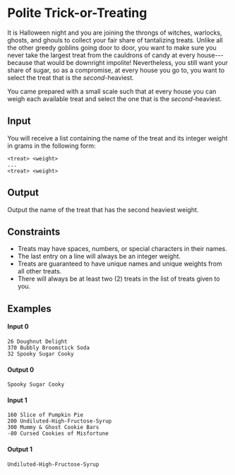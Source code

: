 # Polite Trick-or-Treating
It is Halloween night and you are joining the throngs of witches, warlocks, ghosts, and ghouls to collect your fair share of tantalizing treats. Unlike all the other greedy goblins going door to door, you want to make sure you never take the largest treat from the cauldrons of candy at every house---because that would be downright impolite! Nevertheless, you still want your share of sugar, so as a compromise, at every house you go to, you want to select the treat that is the _second_-heaviest.

You came prepared with a small scale such that at every house you can weigh each available treat and select the one that is the _second_-heaviest.

## Input
You will receive a list containing the name of the treat and its integer weight in grams in the following form:
```
<treat> <weight>
...
<treat> <weight>
```
## Output
Output the name of the treat that has the second heaviest weight.
## Constraints
* Treats may have spaces, numbers, or special characters in their names.
* The last entry on a line will always be an integer weight.
* Treats are guaranteed to have unique names and unique weights from all other treats.
* There will always be at least two (2) treats in the list of treats given to you.

## Examples
#### Input 0
```
26 Doughnut Delight
370 Bubbly Broomstick Soda
32 Spooky Sugar Cooky
```
#### Output 0
```
Spooky Sugar Cooky
```
#### Input 1
```
160 Slice of Pumpkin Pie
200 Undiluted-High-Fructose-Syrup
300 Mummy & Ghost Cookie Bars
-80 Cursed Cookies of Misfortune
```
#### Output 1
```
Undiluted-High-Fructose-Syrup
```

